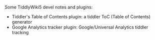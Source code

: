 Some TiddlyWiki5 devel notes and plugins:

* Tiddler's Table of Contents plugin: a tiddler ToC (Table of Contents) generator
* Google Analytics tracker plugin: Google/Universal Analytics tiddler tracking
